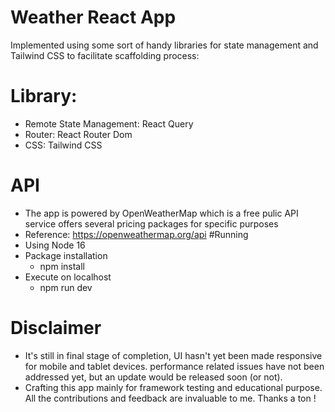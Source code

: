 # Weather React App
Implemented using some sort of handy libraries for state management and Tailwind CSS to facilitate scaffolding process:
# Library:
  - Remote State Management: React Query
  - Router: React Router Dom
  - CSS: Tailwind CSS
# API
  - The app is powered by OpenWeatherMap which is a free pulic API service offers several pricing packages for specific purposes
  - Reference: https://openweathermap.org/api
#Running
  - Using Node 16
  - Package installation
    *  npm install
  - Execute on localhost
    * npm run dev
# Disclaimer
  - It's still in final stage of completion, UI hasn't yet been made responsive for mobile and tablet devices. performance related issues have not been addressed yet, but an update would be released soon (or not).
  - Crafting this app mainly for framework testing and educational purpose. All the contributions and feedback are invaluable to me. Thanks a ton !
